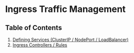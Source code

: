 # Ingress Traffic Management

## Table of Contents

1. [Defining Services (ClusterIP / NodePort / LoadBalancer)](01_defining_services.md)
2. [Ingress Controllers / Rules](02_ingress_controllers_rules.md)
